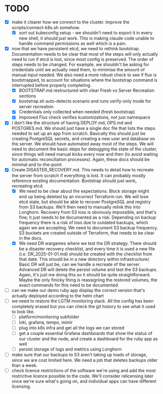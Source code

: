 # TODO

- [x] make it clearer how we connect to the cluster. Improve the scripts/connect-k8s.sh somehow.
  - [x] sort out kubeconfig setup - we shouldn't need to export it in every new shell, it should just work. This is making claude code unable to handle command permissions as well which is a pain.
- [x] now that we have persistent etcd, we need to rethink bootstrap. Documentation needs to be clear that most of the steps will only actually need to run if etcd is lost, since most config is preserved. The order of steps needs to be changed. For example, we shouldn't be asking for credentials until we actually need them, to minimise the amount of manual input needed. We also need a more robust check to see if flux is bootstrapped, to account for situations where the bootstrap command is interrupted before properly completing.
  - [x] BOOTSTRAP.md restructured with clear Fresh vs Server Recreation sections
  - [x] bootstrap.sh auto-detects scenario and runs verify-only mode for server recreation
  - [x] Credentials only collected when needed (fresh bootstrap)
  - [x] Improved Flux check verifies kustomizations, not just namespace
- [x] I don't like the structure of having DEPLOY.md, OPS.md and POSTGRES.md. We should just have a single doc file that lists the steps needed to set up an app from scratch. Basically this should just be creating PostgreSQL secrets, and creating a new user and database on the server. We should have automated away most of the steps. We will need to document the basic steps for debugging the state of the cluster, since things will need manual kicks every now and then (to avoid waiting for automatic reconciliation processes). Again, these docs should be minimal and to-the-point.
- [x] Create DISASTER_RECOVERY.md. This needs to detail how to recreate the server from scratch if everything is lost. It can probably mostly reference existing documentation. Bootstrap should just work, recreating etcd.
  - [x] We need to be clear about the expectations. Block storage might end up being deleted by an incorrect Terraform run. We will lose etcd state, but should be able to recover PostgreSQL and registry from S3 backups. We'll then need to manually relink this into Longhorn. Recovery from S3 loss is obviously impossible, and that's fine; it just needs to be documented as a risk. Depending on backup frequency there is a risk of loss due to outdated backups, which again we are accepting. We need to document S3 backup frequency. S3 buckets are created outside of Terraform, that needs to be clear in the docs.
  - [x] We need DR wargames where we test the DR strategy. There should be a disaster recovery checklist, and every time it is used a new file (i.e. DR_2025-01-01.md) should be created with the checklist from that date. This should be in a new directory within infrastructure/. Basic DR will just be, can we handle a recreate of the server. Advanced DR will delete the persist volume and test the S3 backups. Again, it's just me doing this so it should be quite straightforward. Maybe the only finicky thing is reassigning the restored volumes, the exact commands for this need to be documented.
- [ ] can we make our demo ruby app display the correct version that's actually deployed according to the helm chart
- [ ] we need to restore the LGTM monitoring stack. All the config has been completely erased but you can check the git history to see what it used to look like.
  - [ ] platform/monitoring subfolder
  - [ ] loki, grafana, tempo, mimir
  - [ ] plug into k8s infra and get all the logs we can stored
  - [ ] get a couple essential Grafana dashboards that show the status of our cluster and the node, and create a dashboard for the ruby app as well
  - [ ] persist storage of logs and metrics using Longhorn
- [ ] make sure that our backups to S3 aren't taking up loads of storage, since we are cost limited here. We need a job that deletes backups older than a week.
- [ ] check licence restrictions of the software we're using and add the most restrictive licence possible to the code. We'll consider relicensing later once we're sure what's going on, and individual apps can have different licensing.
